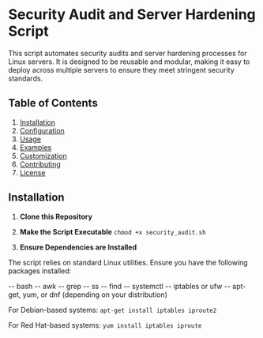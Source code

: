 # Security Audit and Server Hardening Script

This script automates security audits and server hardening processes for Linux servers. It is designed to be reusable and modular, making it easy to deploy across multiple servers to ensure they meet stringent security standards.

## Table of Contents
1. [Installation](#installation)
2. [Configuration](#configuration)
3. [Usage](#usage)
4. [Examples](#examples)
5. [Customization](#customization)
6. [Contributing](#contributing)
7. [License](#license)

## Installation

1. **Clone this Repository**

2. **Make the Script Executable**
`chmod +x security_audit.sh
`

3. **Ensure Dependencies are Installed**

The script relies on standard Linux utilities. Ensure you have the following packages installed:

-- bash
-- awk
-- grep
-- ss
-- find
-- systemctl
-- iptables or ufw
-- apt-get, yum, or dnf (depending on your distribution)

For Debian-based systems:
`
apt-get install iptables iproute2
`

For Red Hat-based systems:
`
yum install iptables iproute
`
